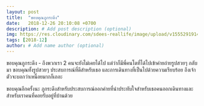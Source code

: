 ```yaml
---
layout: post
title:  "ขอบคุณภูกระดึง"
date:   2018-12-26 20:10:08 +0700
description: # Add post description (optional)
img: https://res.cloudinary.com/sdees-reallife/image/upload/v1555291914/1546002455284.jpg # Add image post (optional)
tags: [2018-12]
author: # Add name author (optional)
---
```

ขอบคุณภูกระดึง - ถึงพวกเรา 2 คนจะยังไม่เคยได้ไป แต่ว่าก็มีพี่คนโตที่ได้ไปเข้าค่ายถ่ายรูปสวยๆ กลับมา ขอบคุณทั้งรูปสวยๆ ประสบการณ์ที่ดีสำหรับเธอ และการเดินทางที่เป็นไปด้วยความเรียบร้อย ถึงเจ้าตัวจะบอกว่าเหนื่อยมากก็เถอะ

ขอบคุณอีกครั้งนะ ภูกระดึงสำหรับประสบการณ์ออกค่ายที่น่าประทับใจสำหรับเธอคนออกเดินทางและสำหรับเราคนที่คอยรับอยู่ที่บ้านด้วย
